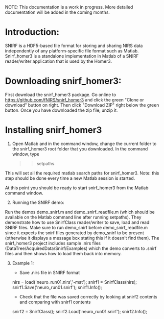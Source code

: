 
NOTE: This documentation is a work in progress. More detailed documentation will be added in the coming months.


Introduction:
=============
SNIRF is a HDF5-based file format for storing and sharing NIRS data independently of any platform-specific file format such as Matlab. Snirf_homer3 is a standalone implementation in Matlab of a SNIRF reader/writer application that is used by the Homer3. 


Downloading snirf_homer3:
==============================
First download the snirf_homer3 package. Go online to https://github.com/fNIRS/snirf_homer3 and click the green "Clone or download" button on right. Then click "Download ZIP" right below the green button. Once you have downloaded the zip file, unzip it.


Installing snirf_homer3
==============================

1. Open Matlab and in the command window, change the current folder to the snirf_homer3 root folder that you downloaded. In the command window, type

   >> setpaths

This will set all the required matlab search paths for snirf_homer3. Note: this step should be done every time a new Matlab session is started. 

At this point you should be ready to start snirf_homer3 from the Matlab command window. 

2. Running the SNIRF demo:

Run the demos demo_snirf.m and demo_snirf_readfile.m (which should be available on the Matlab command line after running setpaths). They demonstrate how to use SnirfClass reader/writer to save, load and read SNIRF files. Make sure to run demo_snirf before demo_snirf_readfile.m since it expects the snirf files generated by demo_snirf to be present (otherwise it displays a message box stating this if it doesn't find them). The snirf_homer3 project includes sample .nirs files (DataTree/AcquiredData/Snirf/Examples) which the demo converts to .snirf files and then shows how to load them back into memory. 

3. Example 1:

	* Save .nirs file in SNIRF format

	nirs = load('neuro_run01.nirs','-mat');
	snirf1 = SnirfClass(nirs);
	snirf1.Save('neuro_run01.snirf');
	snirf1.Info();

	* Check that the file was saved correctly by looking at	snirf2 contents and comparing with snirf1 contents

	snirf2 = SnirfClass();
	snirf2.Load('neuro_run01.snirf');
	snirf2.Info();

